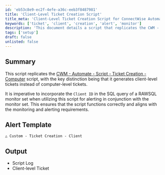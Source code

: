 ```yaml
---
id: 'eb53c8e9-ec2f-4efe-a36c-eeb3f8487981'
title: 'Client-Level Ticket Creation Script'
title_meta: 'Client-Level Ticket Creation Script for ConnectWise Automate'
keywords: ['ticket', 'client', 'creation', 'alert', 'monitor']
description: 'This document details a script that replicates the CWM - Automate - Script - Ticket Creation - Computer, focusing on generating client-level tickets instead of computer-level tickets. It emphasizes the importance of incorporating the Client ID in the SQL query for effective alerting and monitoring.'
tags: ['setup']
draft: false
unlisted: false
---
```


## Summary

This script replicates the [CWM - Automate - Script - Ticket Creation - Computer](<./Ticket Creation - Computer.md>) script, with the key distinction being that it generates client-level tickets instead of computer-level tickets.

It is imperative to incorporate the `Client ID` in the SQL query of a RAWSQL monitor set when utilizing this script for alerting in conjunction with the monitor set. This ensures that the script functions correctly and aligns with the monitoring and alerting requirements.

## Alert Template

`△ Custom - Ticket Creation - Client`

## Output

- Script Log
- Client-level Ticket
